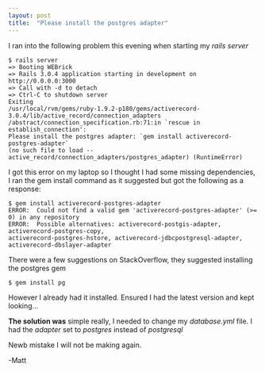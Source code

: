 ```yaml
---
layout: post
title:  "Please install the postgres adapter"
---
```


I ran into the following problem this evening when starting my *rails server*

	$ rails server
	=> Booting WEBrick
	=> Rails 3.0.4 application starting in development on http://0.0.0.0:3000
	=> Call with -d to detach
	=> Ctrl-C to shutdown server
	Exiting
	/usr/local/rvm/gems/ruby-1.9.2-p180/gems/activerecord-3.0.4/lib/active_record/connection_adapters
	/abstract/connection_specification.rb:71:in `rescue in establish_connection':
	Please install the postgres adapter: `gem install activerecord-postgres-adapter`
	(no such file to load -- active_record/connection_adapters/postgres_adapter) (RuntimeError)

I got this error on my laptop so I thought I had some missing dependencies, I ran the gem install command as it suggested but got the following as a response:

	$ gem install activerecord-postgres-adapter
	ERROR:  Could not find a valid gem 'activerecord-postgres-adapter' (>= 0) in any repository
	ERROR:  Possible alternatives: activerecord-postgis-adapter, activerecord-postgres-copy,
	activerecord-postgres-hstore, activerecord-jdbcpostgresql-adapter, activerecord-dbslayer-adapter

There were a few suggestions on StackOverflow, they suggested installing the postgres gem

	$ gem install pg

However I already had it installed. Ensured I had the latest version and kept looking...

**The solution was** simple really, I needed to change my *database.yml* file.
I had the *adapter* set to *postgres* instead of *postgresql*

Newb mistake I will not be making again.

-Matt